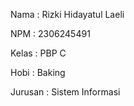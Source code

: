 Nama : Rizki Hidayatul Laeli

NPM : 2306245491

Kelas : PBP C

Hobi : Baking

Jurusan : Sistem Informasi